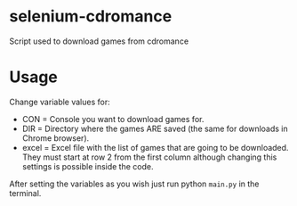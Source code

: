 # selenium-cdromance
Script used to download games from cdromance
# Usage
Change variable values for:
- CON = Console you want to download games for.
- DIR = Directory where the games ARE saved (the same for downloads in Chrome browser).
- excel = Excel file with the list of games that are going to be downloaded. They must start at row 2 from the first column although changing this settings is possible inside the code.

After setting the variables as you wish just run python `main.py` in the terminal.
